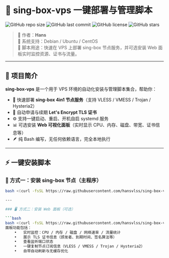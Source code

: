# 🚀 sing-box-vps 一键部署与管理脚本

![GitHub repo size](https://img.shields.io/github/repo-size/hansvlss/sing-box-vps?color=blue)
![GitHub last commit](https://img.shields.io/github/last-commit/hansvlss/sing-box-vps?color=brightgreen)
![GitHub license](https://img.shields.io/github/license/hansvlss/sing-box-vps)
![GitHub stars](https://img.shields.io/github/stars/hansvlss/sing-box-vps?style=social)

> 🔹 作者：**Hans**  
> 🔹 系统支持：Debian / Ubuntu / CentOS  
> 🔹 脚本用途：快速在 VPS 上部署 sing-box 节点服务，并可选安装 Web 面板实时监控资源、证书与流量。

---

## 🧭 项目简介

**sing-box-vps** 是一个用于 VPS 环境的自动化安装与管理脚本集合，帮助你：

- 🧩 快速部署 **sing-box 4in1 节点服务**（支持 VLESS / VMESS / Trojan / Hysteria2）
- 🔐 自动申请与续期 **Let's Encrypt TLS 证书**
- ⚙️ 支持一键启动、重启、开机自启 systemd 服务
- 📊 可选安装 **Web 可视化面板**（实时显示 CPU、内存、磁盘、带宽、证书信息等）
- 🪶 纯 Bash 编写，无任何依赖语言，完全本地执行

---

## ⚡️ 一键安装脚本

### 🧠 方式一：安装 sing-box 节点（主程序）

```bash
bash <(curl -fsSL https://raw.githubusercontent.com/hansvlss/sing-box-vps/main/singbox-4in1.sh)

---

### 🖥️ 方式二：安装 Web 面板（可选）

```bash
bash <(curl -fsSL https://raw.githubusercontent.com/hansvlss/sing-box-vps/main/sb-panel.sh)
面板功能包括：
	•	实时监控：CPU / 内存 / 磁盘 / 网络速率 / 流量统计
	•	展示 TLS 证书信息（颁发者、到期时间、签名算法等）
	•	查看监听端口状态
	•	一键复制节点订阅信息（VLESS / VMESS / Trojan / Hysteria2）
	•	自带自动刷新与无缓存优化
